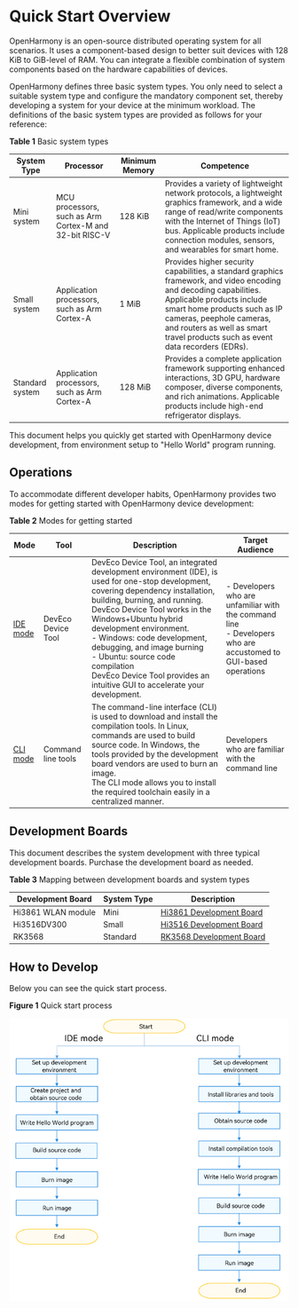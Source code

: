 # Quick Start Overview


OpenHarmony is an open-source distributed operating system for all scenarios. It uses a component-based design to better suit devices with 128 KiB to GiB-level of RAM. You can integrate a flexible combination of system components based on the hardware capabilities of devices.


OpenHarmony defines three basic system types. You only need to select a suitable system type and configure the mandatory component set, thereby developing a system for your device at the minimum workload. The definitions of the basic system types are provided as follows for your reference:

**Table 1** Basic system types

| System Type| Processor| Minimum Memory| Competence|
| -------- | -------- | -------- | -------- |
| Mini system| MCU processors, such as Arm Cortex-M and 32-bit RISC-V| 128 KiB | Provides a variety of lightweight network protocols, a lightweight graphics framework, and a wide range of read/write components with the Internet of Things (IoT) bus. Applicable products include connection modules, sensors, and wearables for smart home.|
| Small system| Application processors, such as Arm Cortex-A| 1 MiB | Provides higher security capabilities, a standard graphics framework, and video encoding and decoding capabilities. Applicable products include smart home products such as IP cameras, peephole cameras, and routers as well as smart travel products such as event data recorders (EDRs).|
| Standard system| Application processors, such as Arm Cortex-A| 128 MiB | Provides a complete application framework supporting enhanced interactions, 3D GPU, hardware composer, diverse components, and rich animations. Applicable products include high-end refrigerator displays.|


This document helps you quickly get started with OpenHarmony device development, from environment setup to "Hello World" program running.


## Operations

To accommodate different developer habits, OpenHarmony provides two modes for getting started with OpenHarmony device development:

**Table 2** Modes for getting started

| Mode| Tool| Description| Target Audience|
| -------- | -------- | -------- | -------- |
| [IDE mode](quickstart-ide-env--win.md) | DevEco Device Tool| DevEco Device Tool, an integrated development environment (IDE), is used for one-stop development, covering dependency installation, building, burning, and running.<br>DevEco Device Tool works in the Windows+Ubuntu hybrid development environment.<br>- Windows: code development, debugging, and image burning<br>- Ubuntu: source code compilation<br>DevEco Device Tool provides an intuitive GUI to accelerate your development.| - Developers who are unfamiliar with the command line<br>- Developers who are accustomed to GUI-based operations|
| [CLI mode](quickstart-pkg-prepare.md)| Command line tools| The command-line interface (CLI) is used to download and install the compilation tools. In Linux, commands are used to build source code. In Windows, the tools provided by the development board vendors are used to burn an image.<br>The CLI mode allows you to install the required toolchain easily in a centralized manner.| Developers who are familiar with the command line|


## Development Boards

This document describes the system development with three typical development boards. Purchase the development board as needed.

**Table 3** Mapping between development boards and system types

| Development Board| System Type| Description|
| -------- | -------- | -------- |
| Hi3861 WLAN module| Mini| [Hi3861 Development Board](quickstart-appendix-hi3861.md)|
| Hi3516DV300 | Small| [Hi3516 Development Board](quickstart-appendix-hi3516.md)|
| RK3568 | Standard| [RK3568 Development Board](quickstart-appendix-rk3568.md)|


## How to Develop

Below you can see the quick start process.

**Figure 1** Quick start process

![quickstart-overview-process](figures/quickstart-overview-process.png)
